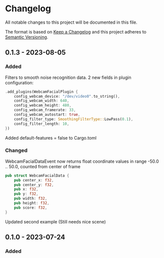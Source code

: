 # Changelog
All notable changes to this project will be documented in this file.

The format is based on [Keep a Changelog](http://keepachangelog.com/en/1.0.0/)
and this project adheres to [Semantic Versioning](http://semver.org/spec/v2.0.0.html).

## 0.1.3 - 2023-08-05
### Added
Filters to smooth noise recognition data. 2 new fields in plugin configuration:
```rust
.add_plugins(WebcamFacialPlugin {
    config_webcam_device: "/dev/video0".to_string(),
    config_webcam_width: 640,
    config_webcam_height: 480,
    config_webcam_framerate: 33,
    config_webcam_autostart: true,
    config_filter_type: SmoothingFilterType::LowPass(0.1),
    config_filter_length: 10,
})
```
Added default-features = false to Cargo.toml

### Changed
<Event>WebcamFacialDataEvent now returns float coordinate values in range -50.0 .. 50.0, counted from center of frame
```rust
pub struct WebcamFacialData {
    pub center_x: f32,
    pub center_y: f32,
    pub x: f32,
    pub y: f32,
    pub width: f32,
    pub height: f32,
    pub score: f32,
}
```

Updated second example (Still needs nice scene)

## 0.1.0 - 2023-07-24
### Added
